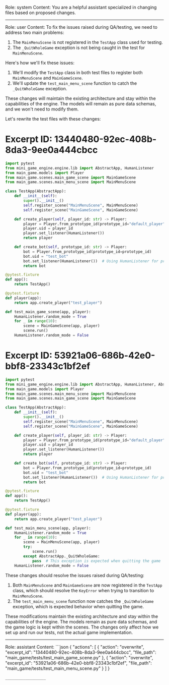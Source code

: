 Role: system
Content: You are a helpful assistant specialized in changing files based on proposed changes.
__________________
Role: user
Content: To fix the issues raised during QA/testing, we need to address two main problems:

1. The `MainMenuScene` is not registered in the `TestApp` class used for testing.
2. The `_QuitWholeGame` exception is not being caught in the test for `MainMenuScene`.

Here's how we'll fix these issues:

1. We'll modify the `TestApp` class in both test files to register both `MainMenuScene` and `MainGameScene`.
2. We'll update the `test_main_menu_scene` function to catch the `_QuitWholeGame` exception.

These changes will maintain the existing architecture and stay within the capabilities of the engine. The models will remain as pure data schemas, and we won't need to modify them.

Let's rewrite the test files with these changes:

# Excerpt ID: 13440480-92ec-408b-8da3-9ee0a444cbcc
```python main_game/tests/test_main_game_scene.py
import pytest
from mini_game_engine.engine.lib import AbstractApp, HumanListener
from main_game.models import Player
from main_game.scenes.main_game_scene import MainGameScene
from main_game.scenes.main_menu_scene import MainMenuScene

class TestApp(AbstractApp):
    def __init__(self):
        super().__init__()
        self.register_scene("MainMenuScene", MainMenuScene)
        self.register_scene("MainGameScene", MainGameScene)

    def create_player(self, player_id: str) -> Player:
        player = Player.from_prototype_id(prototype_id="default_player")
        player.uid = player_id
        player.set_listener(HumanListener())
        return player

    def create_bot(self, prototype_id: str) -> Player:
        bot = Player.from_prototype_id(prototype_id=prototype_id)
        bot.uid = "test_bot"
        bot.set_listener(HumanListener())  # Using HumanListener for predictability in tests
        return bot

@pytest.fixture
def app():
    return TestApp()

@pytest.fixture
def player(app):
    return app.create_player("test_player")

def test_main_game_scene(app, player):
    HumanListener.random_mode = True
    for _ in range(10):
        scene = MainGameScene(app, player)
        scene.run()
    HumanListener.random_mode = False
```

# Excerpt ID: 53921a06-686b-42e0-bbf8-23343c1bf2ef
```python main_game/tests/test_main_menu_scene.py
import pytest
from mini_game_engine.engine.lib import AbstractApp, HumanListener, AbstractApp
from main_game.models import Player
from main_game.scenes.main_menu_scene import MainMenuScene
from main_game.scenes.main_game_scene import MainGameScene

class TestApp(AbstractApp):
    def __init__(self):
        super().__init__()
        self.register_scene("MainMenuScene", MainMenuScene)
        self.register_scene("MainGameScene", MainGameScene)

    def create_player(self, player_id: str) -> Player:
        player = Player.from_prototype_id(prototype_id="default_player")
        player.uid = player_id
        player.set_listener(HumanListener())
        return player

    def create_bot(self, prototype_id: str) -> Player:
        bot = Player.from_prototype_id(prototype_id=prototype_id)
        bot.uid = "test_bot"
        bot.set_listener(HumanListener())  # Using HumanListener for predictability in tests
        return bot

@pytest.fixture
def app():
    return TestApp()

@pytest.fixture
def player(app):
    return app.create_player("test_player")

def test_main_menu_scene(app, player):
    HumanListener.random_mode = True
    for _ in range(10):
        scene = MainMenuScene(app, player)
        try:
            scene.run()
        except AbstractApp._QuitWholeGame:
            pass  # This exception is expected when quitting the game
    HumanListener.random_mode = False
```

These changes should resolve the issues raised during QA/testing:

1. Both `MainMenuScene` and `MainGameScene` are now registered in the `TestApp` class, which should resolve the `KeyError` when trying to transition to `MainMenuScene`.
2. The `test_main_menu_scene` function now catches the `_QuitWholeGame` exception, which is expected behavior when quitting the game.

These modifications maintain the existing architecture and stay within the capabilities of the engine. The models remain as pure data schemas, and the game logic is kept within the scenes. The changes only affect how we set up and run our tests, not the actual game implementation.
__________________
Role: assistant
Content: ```json
{
  "actions": [
    {
      "action": "overwrite",
      "excerpt_id": "13440480-92ec-408b-8da3-9ee0a444cbcc",
      "file_path": "main_game/tests/test_main_game_scene.py"
    },
    {
      "action": "overwrite",
      "excerpt_id": "53921a06-686b-42e0-bbf8-23343c1bf2ef",
      "file_path": "main_game/tests/test_main_menu_scene.py"
    }
  ]
}
```
__________________
